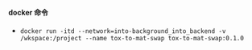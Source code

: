 #### docker 命令

- ```docker run -itd --network=into-background_into_backend -v /wkspace:/project --name tox-to-mat-swap tox-to-mat-swap:0.1.0```